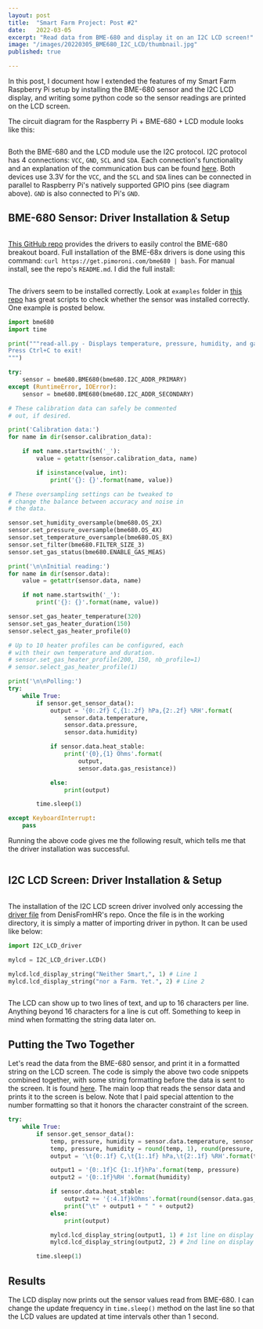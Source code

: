 ```yaml
---
layout: post
title:  "Smart Farm Project: Post #2"
date:   2022-03-05
excerpt: "Read data from BME-680 and display it on an I2C LCD screen!"
image: "/images/20220305_BME680_I2C_LCD/thumbnail.jpg"
published: true

---
```


In this post, I document how I extended the features of my Smart Farm Raspberry Pi setup by installing the BME-680 sensor and the I2C LCD display, and writing some python code so the sensor readings are printed on the LCD screen.

The circuit diagram for the Raspberry Pi + BME-680 + LCD module looks like this:

<center><img src="https://github.com/poomstas/poomstas.github.io/blob/master/images/20220305_BME680_I2C_LCD/circuit_diagram.png?raw=true" alt="" style="max-width:70%;" /></center>

Both the BME-680 and the LCD module use the I2C protocol. I2C protocol has 4 connections: `VCC`, `GND`, `SCL` and `SDA`. Each connection's functionality and an explanation of the communication bus can be found [here](https://en.wikipedia.org/wiki/I%C2%B2C). Both devices use 3.3V for the `VCC`, and the `SCL` and `SDA` lines can be connected in parallel to Raspberry Pi's natively supported GPIO pins (see diagram above). `GND` is also connected to Pi's `GND`.

## BME-680 Sensor: Driver Installation & Setup

<center><img src="https://github.com/poomstas/poomstas.github.io/blob/master/images/20220305_BME680_I2C_LCD/IMG_0944.jpg?raw=true" alt="" style="max-width:70%;" /></center>

[This GitHub repo](https://github.com/pimoroni/bme680-python) provides the drivers to easily control the BME-680 breakout board. Full installation of the BME-68x drivers is done using this command: `curl https://get.pimoroni.com/bme680 | bash`. For manual install, see the repo's `README.md`. I did the full install:

<center><img src="https://github.com/poomstas/poomstas.github.io/blob/master/images/20220305_BME680_I2C_LCD/BME680-setup.png?raw=true" alt="" style="max-width:70%;" /></center>

The drivers seem to be installed correctly. Look at `examples` folder in [this repo](https://github.com/pimoroni/bme680-python) has great scripts to check whether the sensor was installed correctly. One example is posted below.

```python
import bme680
import time

print("""read-all.py - Displays temperature, pressure, humidity, and gas.
Press Ctrl+C to exit!
""")

try:
    sensor = bme680.BME680(bme680.I2C_ADDR_PRIMARY)
except (RuntimeError, IOError):
    sensor = bme680.BME680(bme680.I2C_ADDR_SECONDARY)

# These calibration data can safely be commented
# out, if desired.

print('Calibration data:')
for name in dir(sensor.calibration_data):

    if not name.startswith('_'):
        value = getattr(sensor.calibration_data, name)

        if isinstance(value, int):
            print('{}: {}'.format(name, value))

# These oversampling settings can be tweaked to
# change the balance between accuracy and noise in
# the data.

sensor.set_humidity_oversample(bme680.OS_2X)
sensor.set_pressure_oversample(bme680.OS_4X)
sensor.set_temperature_oversample(bme680.OS_8X)
sensor.set_filter(bme680.FILTER_SIZE_3)
sensor.set_gas_status(bme680.ENABLE_GAS_MEAS)

print('\n\nInitial reading:')
for name in dir(sensor.data):
    value = getattr(sensor.data, name)

    if not name.startswith('_'):
        print('{}: {}'.format(name, value))

sensor.set_gas_heater_temperature(320)
sensor.set_gas_heater_duration(150)
sensor.select_gas_heater_profile(0)

# Up to 10 heater profiles can be configured, each
# with their own temperature and duration.
# sensor.set_gas_heater_profile(200, 150, nb_profile=1)
# sensor.select_gas_heater_profile(1)

print('\n\nPolling:')
try:
    while True:
        if sensor.get_sensor_data():
            output = '{0:.2f} C,{1:.2f} hPa,{2:.2f} %RH'.format(
                sensor.data.temperature,
                sensor.data.pressure,
                sensor.data.humidity)

            if sensor.data.heat_stable:
                print('{0},{1} Ohms'.format(
                    output,
                    sensor.data.gas_resistance))

            else:
                print(output)

        time.sleep(1)

except KeyboardInterrupt:
    pass
```

Running the above code gives me the following result, which tells me that the driver installation was successful. 

<center><img src="https://github.com/poomstas/poomstas.github.io/blob/master/images/20220305_BME680_I2C_LCD/BME680_success.png?raw=true" alt="" style="max-width:70%;" /></center>

## I2C LCD Screen: Driver Installation & Setup

<center><img src="https://github.com/poomstas/poomstas.github.io/blob/master/images/20220305_BME680_I2C_LCD/LCD.png?raw=true" alt="" style="max-width:70%;" /></center>

The installation of the I2C LCD screen driver involved only accessing the [driver file](https://gist.github.com/DenisFromHR/cc863375a6e19dce359d#file-rpi_i2c_driver-py) from DenisFromHR's repo. Once the file is in the working directory, it is simply a matter of importing driver in python. It can be used like below:

```python
import I2C_LCD_driver

mylcd = I2C_LCD_driver.LCD()

mylcd.lcd_display_string("Neither Smart,", 1) # Line 1
mylcd.lcd_display_string("nor a Farm. Yet.", 2) # Line 2
```

<center><img src="https://github.com/poomstas/poomstas.github.io/blob/master/images/20220305_BME680_I2C_LCD/IMG_0947.jpg?raw=true" alt="" style="max-width:70%;" /></center>

The LCD can show up to two lines of text, and up to 16 characters per line. Anything beyond 16 characters for a line is cut off. Something to keep in mind when formatting the string data later on.



## Putting the Two Together

Let's read the data from the BME-680 sensor, and print it in a formatted string on the LCD screen. The code is simply the above two code snippets combined together, with some string formatting before the data is sent to the screen. It is found [here](https://github.com/poomstas/SmartFarm/blob/main/multiple_components/SensorDisplay.py). The main loop that reads the sensor data and prints it to the screen is below. Note that I paid special attention to the number formatting so that it honors the character constraint of the screen.

```python
try:
    while True:
        if sensor.get_sensor_data():
            temp, pressure, humidity = sensor.data.temperature, sensor.data.pressure, sensor.data.humidity
            temp, pressure, humidity = round(temp, 1), round(pressure, 1), round(humidity, 1)
            output = '\t{0:.1f} C,\t{1:.1f} hPa,\t{2:.1f} %RH'.format(temp, pressure, humidity)

            output1 = '{0:.1f}C {1:.1f}hPa'.format(temp, pressure)
            output2 = '{0:.1f}%RH '.format(humidity)

            if sensor.data.heat_stable:
                output2 += '{:4.1f}kOhms'.format(round(sensor.data.gas_resistance/1000, 1))
                print("\t" + output1 + " " + output2)
            else:
                print(output)

            mylcd.lcd_display_string(output1, 1) # 1st line on display
            mylcd.lcd_display_string(output2, 2) # 2nd line on display

        time.sleep(1)
```

## Results

The LCD display now prints out the sensor values read from BME-680. I can change the update frequency in `time.sleep()` method on the last line so that the LCD values are updated at time intervals other than 1 second.

<center><img src="https://github.com/poomstas/poomstas.github.io/blob/master/images/20220305_BME680_I2C_LCD/IMG_0942.jpg?raw=true" alt="" style="max-width:90%;" /></center>

